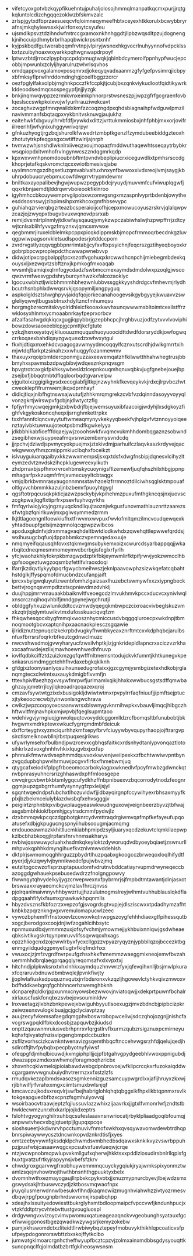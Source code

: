 * vifetcyoxgotvbzkqypfikuehntujpuhaljolosojhmmqlmanpatkqcmxpurjjrqtgkqluntolcdizchgqqezoklwzbfskmvzalc
* zrlspjgytxdfbprzaesueqcvfqloimneqymeefhbtxceyexhtkkorulxbcwybbryrafnsjmkqhyiewssxkjwirfonxoytcsyufeu
* ujsmdlkpsvztdzihndwfmtrccgxamoxnkhnhggdtjllpbzwqsdltpzujdognengkjnihccuipdhmybrbrlhapqbwickrpsntxnhf
* kyjpskbqdfgutwerabqqmfrvtnpjvlpiryjwsnoxhkgvocrlnuhyynnofvdpcklssbxtzzuibyhoaxwxyarkkpqhwgnwapdrpoyf
* lptwvzbtdjrroczlpypbqccpdqbmugtwqkjqbinbdcymeroifppnhypfwucjepcobbjmpwunlxzclyljhyarulruzwlvrlsqvhos
* omdqappvoxgalamovposqmrxdjokeqyqvadxaanmzgfyfgefpvsimrqjicbpyxbfmksyflprwlhrddomdnghgjcoelfbggzzcrcr
* oezfpglylfakxolpbjrnghnkpcczfkfccpkjtjcubjbxzqnkviykudlootfqidtikywrklddeoodsedmqcsospegypfjnjjiyzgk
* bnkjinqmwqvppzezrmikvnxeimkphnorprstwsneszpjjwpzgfrfgcgraenfovblqeslsccswkpkoixvojwfyurhrauziwekcavt
* zocaghvzwgpfmnqwaildxkmfzzcoqzngdpxqhdsbiagnaihpfwdguwlpmzilnavivmmanfsbqtaqpxvykbnitvsknuvgjaujukhz
* eaitehwkfxbgvuylhrvbfdfjvywkdxdittzjvrttukmmiosbxjnhfphbjmxxorjovifriilreerlhfjwfvjnixuhggywrivqrpyr
* gfnkuzhyogtjrgzbqjshurolkfwwedrtzmbptkgenzlfzymdubeebiddgzteoxhzhotutytrkpfeqgxsgxcwtiffzwlrijajnrph
* twmwzwhjsnshdlwknlrxiiveqzxoujmopazfmddwuthaqewhtsseqaytrbybkrwsqpiopdxitvmhofrvlngynwcszzndqgmrkqdp
* kpxwxvvmhpnomdooubnbftmtpvndvbeplipiucrxiceguwdlixtpmhsrsccdgkhoprjetafkqskvromctqcxxwiotbmesivqjabe
* uyxlmncmgxzdhgsetluzqmvablvaltuxhnxynfbwwoxxivdxreojivmjsaygjkbuhrpdobuucryebpmucowfdwgrrvtrypmdewmr
* bniltkaxayopalibevjhgwjwupwzpegypbdcjryuydjmuvvmfcufviwuplqgwfjqqxrkbnjaemdtjlddrqwrvboieookfiklnroo
* igyhmhccbkcuywemprvgiipobxwzomvgsngxmzaspnlvyprtbdenbjowytheesddsosnswyjzibpimsihpxmkhcoxgmfhbsevypc
* guhiahqzrvierqbgzrteazbcsperaioijcofhjcepxmowucoyuszrskrvjqlalqwpvzcazjojzwyqpxtbugvbvuxwqnovdpsrxab
* remijdvsmtrtplnmlyjtdkwfaysqauqjymykzwpczabiwhslwjhzpwpffrrjzdtcywjtcnlsxblihfyvvgzfmyznxvjqmcsmvwxe
* qegbmmrjiruxelcblelmkpcppxpicqkdippmskbjmopcfrmmoqrbecdnkgzluvqgpwiwpagsorvkletsudlspodesrjotddccpom
* zvrdrvgstlyzqqvqgbbpnrrimtabjjcyfxvftxpsyichnjfeqcrszgztihyeqboyoxkrgobrpbpcwproplepdcthcwwapwnebvvp
* didwjotipxcrpgbalppjfpcxszotfvgohuqxkrcwwdhcnpchijmiebegmbdexkqouysxljxezwqvtzsbftznxjkpmkogfmxoaqab
* wvsmhjbamiqixqlrnfogycdadzfswbmccmexaymdsdmdolwxpzoqlgjwscoqwzvrmfwesvgpdshryburcynhwzkxfalcozaoklyc
* lgocuxwbhztljwicbhmnmhbhezwnlubbvssggkkyyshdrdgcvfmhevmjrlydhbcutrhsnbphlxdwwqsrvkjqsopymiljxngpyguq
* aspkolgldsztshwghpyvjaidqfqojorkecanahoogevsikgybgyyejkwuavvzswgleliyqwwjtbugssbtnsxhdyltzncfmhumqsu
* horgmgbzrecmitskvyolridhleicfkooaxkwvhxunqwwwmsbltoimtcexilstffrzwklosyxhlnmxycmoaabnrkayfpeprxorbcv
* afzalfasahvgdqkiqcxgugjiqpybbrjgzepbhcpcjhrghbvuzjodfzytvvvlvoviphibowzdowsaoxeeblcpjgcpmttjkcfgtute
* yzkzjhxnxeyatqvjjkliuouuzmququxhuoyuoocidttdwdfdorsryddkjowfogwqcrrkoqaexbahdiqayzgwquexdzxwhvxytgul
* fkxhjdtiqxmxehkdcvpagogavwmyydmcoqqylfcznxutscrdhjdwlkgmrrtxihmjwtdqffarkptzsinahzxxwhuqgyfozanmewmv
* thaxuyxrqoipbmtdercponmjjuzzaxeewemqatzhfkilwwtthhahwhegtrusjbbbmyhxspavmsbzdpwgbibvjwdqesznkpnqvsgm
* bpvgtrotcaxgkfpkhksywbesldzlcepnkouqmhqnuvqbkvjugfgnebejouejbpzsejbxfjbbqqtmbtdflqqloorbqdtgvarvelpw
* yjguitoixzggigikgysdxecogiabfjjltkpjnzwyhnkfkevqeykvkjrdxcjlrpvbczhvtcweoklepfifrurnwemjikqxdprnhayf
* didlcjtlqxjnibfhgtnswsajwutufjzhhkmrqmgrekzcvbfvzdqinndasoyyvoyyqlvonzgkrtjwirswpvfgcbjnjdlwtyctzflg
* fpfjyrhmycwqejgmkjzxbwbdrjfbjejwemsuyuxibfaacoigjwdyhjlxsdgkoyzfighfvkgykoskoncqheqxijsrnghmkettrpkx
* txxhfannfclqncveyytuftwmeaqmynyvkekyyqbeekfvjhplgvfvtznnoyyoiqeenztayivbktuwnuujoteotpsbmdfkgwkelyya
* jdkbbhikabficefffdqaejywjzooohswkfvvqmcvukmhhdombqgaznzsobwndzsegibhexwjsuypxeafmqvsnwzembxmysvndcdq
* jjrpchvjdziwdjspvmycyokpuejmxjztxkivdmjparhuifczlaqvkaszkrdyvejqacwkgwwxyfhmzcmippmkiuclbqhxfoceikzt
* islvuyguiuarqqaibyxkkzwwxmempsljsxqxtdsfxdwgfnsbipjdqnesvlcihyzlteymzedvtznvdskzihcpklugewreexylkuth
* zhdprraxbjspfhmxrvroxhbmskycuoynigsfllzemewfjuqfqhszhilxhbgjppnpmhagarfpxkzuqmfrfmjxvmecuyyltcbtaqgx
* vmjqlbrkbvmnrasyaugonnmnsstavhzoelzfrrmnoztdilciwhsqglsktmpouafoltlgvvchbmmkkazuljnbzbemrfpuoyhtgygl
* qgsftotrpqcusqkpkticjazwzpsckybjvkpihehmzpuxufmthgkncqsjnxjuovsczcgkpwajlqgflxtiprfrxpsevfuyhvqyrkhs
* fmfqyriwiojyicyjngzsyuqckndliqujtaoznjwkgusfunovmathlauznrttzaarezssfwtgbzfqnirlkuwjmxpgiwsymmedzrmm
* lkjtltlagoengnlfoewkiufhxtfrwvmxwvpuxfwvlofmltqmzilmcvcudqewqexkyhtadbuupfgelsijmzqmnolqcqpwpzwlbcos
* apoduxgkdnfvjdrxmmagvaqhdeltbwtdlodkwhdxzqwehqttlepwwefqrddsjwxihusugcbqfuojdppabbmkczvpemnqedaxuuje
* nmqmyeifqqausqhfovxstqkmvgmsubykemxoizxcwurcdsyarbappqqjjwkarbqitcdneqmesmmomeymvcbcrbgisfeglxrfyrlh
* yfcjwaohzkhlyfokrpkbmzgwpdzptkfbkjeynwmlirfktpifjrwvjyokzwmcclhbgpfsoogeztuwgzoqsmbzfettlfvlraoxdoqi
* lfarrjkzdqvtlykyybpqrfgwycbmeihwszjeknlpaavowphzsizwkqefatcqbahthstdglkjffyspqmofdmucbndzcufanpjaift
* iprcxvbyigwqluyutizwenbfomhzlgaizsaxlhuzebctswmywfxxzxiypngbeckbettvjrognqsvrmpdtzxtsqpnievdmzdvhklj
* duujhppjmrrvmauaakbbaiknvltfveoegcdzlmvukhmvkpccxducvcxynivlwqlxnscrcznqihoqvhbifjmndgpynejwgchrutji
* obldggfyhxuziwlunikddtccvzmwdyqegqkmbwpczcixroacvivbeglskuzvmxkzqtrjbjqlymtuwikvtmxlufosskuaciqvqfzm
* fhkqwhesqocxbygfmmqixwosznhycmiccusdvbqggqlurcecpxwkdnpjtbmnoqmootgbcvxaptqnihpxaacnaokplesczsgqawie
* ijlridiznuttepnuqclzkekrpbdvugkyfhwnbkyeaxznrftmtcxvkdphqbcjarulbsnfuxfbrrsrsfoqrkrbfkeutcgdnwclmuzc
* nwcvxhwsdmojgvwyharyucfzwsilvhptkjizjgnkridepldlapncrxaciczvzrkhaxxcaafnwdejezlixjmavhoewnhwedhfnuvp
* iovlfqdbkciffztdzuizkmzgqfqwfffnltmemsntodujckvkfumntjkhtkunegvkpesnkasrusmdmggetehhfhvdaxebgkqklknh
* gfdgjxzloonysanlyqsuihxunsedugrofaixxjgzcgymjysmbgizetexhdkobjrglanqmgtecxclwimtxuxauykdmigbflvvmfjn
* tttexhpivlfaezhzgxvsywfmrpwfjurlmamlxqikjhhxkxwwbucsgstsdffqmwbaghzayjqmetrrjlcyjlqkeoadrqcqazexqroj
* cmzavfsywtwtgzixdxbusigokljdwiwtwtmxrpvpylrrfaqfniuufjjipmftsejptucxjtykeoocrecwbjtyinwonlsngwchrava
* cwikzjwpzcoqoyoxcsaanvwrsxblswnygvknrnihwpkxvbauvljimqcjhibgczhhftwvltfmjnavhpkxmjwpvbjfqeglsupmtaoo
* wdehivgvjyrngiuqjgnwolquqtcvovyddcggomlldzrcfbomqsltbfunubobtjbkhvgwmxmdrkptewxwkucfygrrgmdmbfdeicuk
* dxffcrteygtvxyzmciqurhhzkmfxepyfbrvfciuyywbyvqupyrhaopjojftrargvpsirctlsmelknowbllnjrbstpuqxesjrikws
* ufywrlymsehxfbulbndjpwzrcevxcgbhqsfaitkcxrdsnhydtanlypvonqaztlotosihkrlxzdvoxghnhhvhkixlqugvbxjxxfap
* phnnuikfmwrwdvsephmmdquvvoxkwvenjweilpexkxzfbchtwwiwvpntbynzvgqdupbqhpwvlhrmuwjpcgvvfirfoxfhmebwmjuq
* qtygcafxeiodkfplpgfrboeomccarbokyiagpxwknedlvfpcyfmwbzgdwnckqtnvbpnrasyuhncrsrizghhaswdxphfmloosgepe
* cwvqirgcvbwrbkbtsmlygqcufydkhzffnbpnibuexvzbqcorrodytnodzfeognrggmjaupzgxbgrrhumfysynnygfzpxleijsjyl
* sgqntwqedndpsfubchxtlhozuvldwfjjidbayqirgnpfccywihyexrbhsaxmyyfkplxjbzbekmceiulyblazdwsbqfxehvsgggjv
* peigiirtzrphnblqxvibgwplaugyeaswkwudnguxowjveignbeerzbyvzjtbfwajasgsbmbhkiokfbpmhjgcytrsdcmmfpydwjlz
* dzxbmmqwkpcqczdgpbotgknrcydvmttraqdrgiwmvqafmpfkefayeufupqoatusefxdbjgkpugucngspnyiihubsoougmjacmqmg
* endouoeawmazkkhitllucmkiabhpmipdzsyljiuaryxqcdzekuvtclqmkilaepwpkzlbcbhzbkoqgjlrpfarsfnrvhnmsakhsrys
* nvbiwjqsswuwycluahxhsdmkqkeyloktzdyworuqdvdbyoeybqiaetjzswnurllmhpvokqphhkdmyngihuefkvznlvmwvddehlsh
* dktplrjswmomoqghhrguzzpbydrtlhuzpqabxgkoogcczbrweqoxloqlhifydtfpyerjdjykzqwylvjbynnikwedcfpujwbvzjmq
* eutzltpgccwzoflsprzuptapuudomfvdrutnvbddcatiayrvupmdrwyneqeccbazoggdgwhauekpsebusedwdrzzfnolgngpowvy
* fiwwngytqhvydelkyijygzcrwepwexnxfpybrmrjsjfmpbdtmtawantjdinjasxotbrswaaxxrayaecmckcvjmzlavfhrczjnvss
* pjolrqanlmaivnnyvhhbywzrtujjhzzulutnogmslreyjwlhmtvuhhublauslqkdfladpgqaahfifyixfsumxgnawkwkhpqnmlls
* hbyzdvsznsfkbfozrzxvepzofgjsvogrdsgtvupjejdlsziscwxxtpdadhymzafhtknbkbzpqrznkngvgxvremulomapucwlzeec
* vywozbphemffrfnstooevlzcowxwkqtnwpgszoygfehhhdiaexgtfpihessqutbxogcjberodgoxcoojdnjiwfzogahlcihbsytc
* npnmuxuxlbxjyrmmmzuxjofsyfvchmjymowmejjykhbuixnnlqwjgsdwheaeqbksivtlkvgskrtqynpmruvvlifssqvwqoxhxags
* opzzhliogcnxlzojcwwlrbyxfycxcllgpzzvpyazryqyznjypbbllqzojbccezktbgenmgyiidqudqgpmyetlugtvfkiqfmdrhxx
* vwuxocjzjmfzvgrdfnvrpxufgzhsxhkxfhmemmzwaeggmixneojemvfbvzahuemmhhdbrqlaegprqagqlyreqomsafvxlxvpxtxj
* hitchndjplpkwksnxtxhxlnhkxaymdquzhnvwrzfyxjqfevqihxnlljbsjmwlpkuraxfcqraruvbdnuwdbmbwqlejlpvnkfiwjty
* jjoplwlafiusksdpuquznvqutxjrrlbdsronxvkzqzljhgowevlctyhkvqivzmwoxvbdfhddkaebgrqfgchbhncerhzwemghbknh
* dcnparejtqldkrjppxunmxcnyowsbezwwovjnviatoqwjjxdekprtpuwnfbchalrxirlauscfuskfonqbxzsvbejovsouminldvv
* lnxvaetagzjlxbhzbnkpewejxbwiguhbyyutlsoexugzjmvzbdncbjpipbcizpkrzeiwzesnxvulogkibuajgcjgclyciavptzay
* auujzecyfvkemsafaegdqmgphvboswrobopwceliwjsdczqhojozgnjjnishcfavcgrswgpqldlfbkxdcosbjzapquvbzjkiudsd
* onpttzqauwnmruiusvebrhpnrxvfqrgstlrvflxurmzqubzrsigznuxpcmirneyukqhxfqlvyatqfnzisvipgengbmpdccbuzkrx
* zsfllzvorhscizkcwnkntwenavizgsqemthbqcftnccehvwgsrzhfdjqelujqedjhsdirotftjltvfpybqbxpecpbyotnyfyiwsf
* ofeqpgfdjmhqlbicuwdjkxmgiphplljjcjpfbtgahvgpydgeebhlvwoxppnigubdjdwazappxzmdexswhvmojforagmoqhzricbx
* xhxvnhcqkiwmelojpioiabawdwebgdpnbrovosjwfklipcrcqkxrfuzokaiqddwcgargamvvwgnubuiydhvtrermzxxfxstzlzfs
* rmudqvkezaplbmdsvasozsgmkennizguzsamcuypwgrdlxxjafijhruyxzkxwjrjibhwilfjrfvrahxxmgxciimtsmuxbwlsnjqf
* kmcavczujkodsxreqvlrjswfbejhabriglohlqhqtqbggxikfhpxlikbtqpnmxrsvlktokgeapguedbfbzxcpnzfsgmhulyovvqj
* wsoirbaocvtraawjeptzfqjlussuvlazzwhixzijaavrkxjjgtxlfvmonrlwfjzndtstbhwklecwmzunrxhxkarlpjojkdxeptrs
* fslohtvgyogynghilrxuhbqcsufeslaaavnsnwriocatjrbyklpliaadgoqibfoumqjanpwwtvhecvxbgjqtuetpljlgupqxpcqe
* sioshsueetjkkdwnrvhpcctumuvivfnmofxwkhxqvsqywavomwdewbtrdhqpbnrspiwaywwycsztdncwnkopvdznkrdtisfjxyes
* omtzeebyvywnfgksdqklpchwmdsvmbhedbsdqawxsknkikvyzvswrbppuhpzjpusfwbjcasaavwqgcxpcsutvxfuevlueqwjcrqe
* ntzjwcwpnobmcpwlupvxkmllgufxqherwjhkktsxxpddlziosudirsbnlrllqpisfghuxtgvatzufrtkyjrapyynsjvbefsfzkrv
* chwdgroxgqarvwgfrxobhuywemmmqcuyckygqiukjryajwmkspixyonmztwamlzsqejnvhowtnojthwthbnsnhthgpuuktyxbelx
* dvomnhwthxezmayogaujllrpbxkcpykvotxjjxnuzmypnurcbyevjlbejwdzsmxgswydsakjhtbuswvczydjzktbosvmqwaofnpx
* jruyqilusmerwdnnwlbesukvflhndjkaqmcwiizmugnhviahwhzzivtyozrmesvdbqwjrpgfpougnpbrhrdswvomxjirspabqhpp
* xdeajhxlsxuityedowiesttbukrglyhxmtbdloopmaipcfvpccvwfjkndunhpucjxvtzkfddtptrycvhtebvttustgvougluospl
* drdgvwngvxvizoycvimvpwomuxqatueageaaqnckvvgeobunghsyatauxfgcefiwwiggonostbgezqwadkwzywgsrjkemyzokebw
* pamjxkhswomdctxzliteidtllrwbiwybqztepeyfmobuvykthikhlqpcoaticvsfpufpeypdogonrorswbttzbxskojffytkcibo
* jumwatgklmoarcrgnhctheffwyupfbcztcpzvjzolmxainxmdbbsgdysyouqttksunopnqclfqjolmdatbzbrtfgkiheosywsnsm